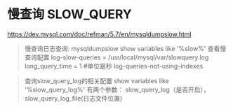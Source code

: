 # 慢查询 SLOW_QUERY
https://dev.mysql.com/doc/refman/5.7/en/mysqldumpslow.html
> 慢查询日志查询: mysqldumpslow
show variables like '%slow%' 查看慢查询配置
log-slow-queries = /usr/local/mysql/var/slowquery.log
long_query_time = 1  #单位是秒
log-queries-not-using-indexes

> 查询slow_query_log的相关配置
show variables like '%slow_query_log%'
有两个参数： slow_query_log（是否开启），slow_query_log_file(日志文件位置)